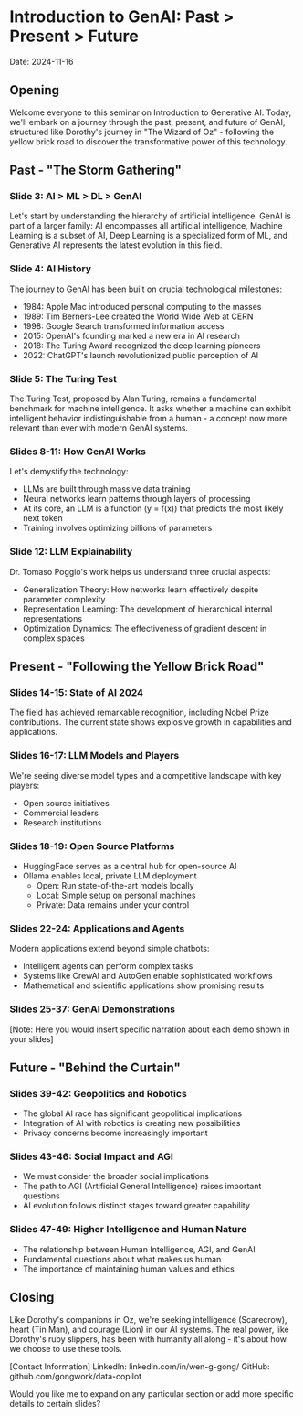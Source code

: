 # Introduction to GenAI: Past > Present > Future
Date: 2024-11-16

## Opening
Welcome everyone to this seminar on Introduction to Generative AI. Today, we'll embark on a journey through the past, present, and future of GenAI, structured like Dorothy's journey in "The Wizard of Oz" - following the yellow brick road to discover the transformative power of this technology.

## Past - "The Storm Gathering"

### Slide 3: AI > ML > DL > GenAI
Let's start by understanding the hierarchy of artificial intelligence. GenAI is part of a larger family: AI encompasses all artificial intelligence, Machine Learning is a subset of AI, Deep Learning is a specialized form of ML, and Generative AI represents the latest evolution in this field.

### Slide 4: AI History
The journey to GenAI has been built on crucial technological milestones:
- 1984: Apple Mac introduced personal computing to the masses
- 1989: Tim Berners-Lee created the World Wide Web at CERN
- 1998: Google Search transformed information access
- 2015: OpenAI's founding marked a new era in AI research
- 2018: The Turing Award recognized the deep learning pioneers
- 2022: ChatGPT's launch revolutionized public perception of AI

### Slide 5: The Turing Test
The Turing Test, proposed by Alan Turing, remains a fundamental benchmark for machine intelligence. It asks whether a machine can exhibit intelligent behavior indistinguishable from a human - a concept now more relevant than ever with modern GenAI systems.

### Slides 8-11: How GenAI Works
Let's demystify the technology:
- LLMs are built through massive data training
- Neural networks learn patterns through layers of processing
- At its core, an LLM is a function (y = f(x)) that predicts the most likely next token
- Training involves optimizing billions of parameters

### Slide 12: LLM Explainability
Dr. Tomaso Poggio's work helps us understand three crucial aspects:
- Generalization Theory: How networks learn effectively despite parameter complexity
- Representation Learning: The development of hierarchical internal representations
- Optimization Dynamics: The effectiveness of gradient descent in complex spaces

## Present - "Following the Yellow Brick Road"

### Slides 14-15: State of AI 2024
The field has achieved remarkable recognition, including Nobel Prize contributions. The current state shows explosive growth in capabilities and applications.

### Slides 16-17: LLM Models and Players
We're seeing diverse model types and a competitive landscape with key players:
- Open source initiatives
- Commercial leaders
- Research institutions

### Slides 18-19: Open Source Platforms
- HuggingFace serves as a central hub for open-source AI
- Ollama enables local, private LLM deployment
  - Open: Run state-of-the-art models locally
  - Local: Simple setup on personal machines
  - Private: Data remains under your control

### Slides 22-24: Applications and Agents
Modern applications extend beyond simple chatbots:
- Intelligent agents can perform complex tasks
- Systems like CrewAI and AutoGen enable sophisticated workflows
- Mathematical and scientific applications show promising results

### Slides 25-37: GenAI Demonstrations
[Note: Here you would insert specific narration about each demo shown in your slides]

## Future - "Behind the Curtain"

### Slides 39-42: Geopolitics and Robotics
- The global AI race has significant geopolitical implications
- Integration of AI with robotics is creating new possibilities
- Privacy concerns become increasingly important

### Slides 43-46: Social Impact and AGI
- We must consider the broader social implications
- The path to AGI (Artificial General Intelligence) raises important questions
- AI evolution follows distinct stages toward greater capability

### Slides 47-49: Higher Intelligence and Human Nature
- The relationship between Human Intelligence, AGI, and GenAI
- Fundamental questions about what makes us human
- The importance of maintaining human values and ethics

## Closing
Like Dorothy's companions in Oz, we're seeking intelligence (Scarecrow), heart (Tin Man), and courage (Lion) in our AI systems. The real power, like Dorothy's ruby slippers, has been with humanity all along - it's about how we choose to use these tools.

[Contact Information]
LinkedIn: linkedin.com/in/wen-g-gong/
GitHub: github.com/gongwork/data-copilot

Would you like me to expand on any particular section or add more specific details to certain slides?